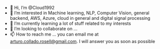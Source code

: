 - 👋 Hi, I’m @Cloud1992
- 👀 I’m interested in Machine learning, NLP, Computer Vision, general backend, AWS, Azure, cloud in general and digital signal processing 
- 🌱 I’m currently learning a lot of stuff related to  my interests
- 💞️ I’m looking to collaborate on ...
- 📫 How to reach me ... you can email me at arturo.collado.rosell@gmail.com. I will answer you as soon as possible

<!---
arturo-collado-rosell/arturo-collado-rosell is a ✨ special ✨ repository because its `README.md` (this file) appears on your GitHub profile.
You can click the Preview link to take a look at your changes.
--->
